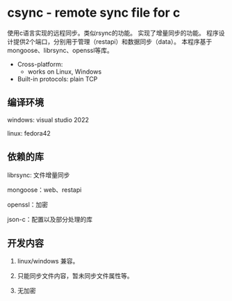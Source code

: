 
# csync - remote sync file for c


使用c语言实现的远程同步。类似rsync的功能。
实现了增量同步的功能。
程序设计提供2个端口，分别用于管理（restapi）和数据同步（data）。
本程序基于mongoose、librsync、openssl等库。

- Cross-platform:
  - works on Linux, Windows  
- Built-in protocols: plain TCP

## 编译环境

windows: visual studio 2022

linux: fedora42



## 依赖的库

librsync: 文件增量同步

mongoose：web、restapi

openssl：加密

json-c：配置以及部分处理的库


## 开发内容

1. linux/windows 兼容。

2. 只能同步文件内容，暂未同步文件属性等。
  
3. 无加密
